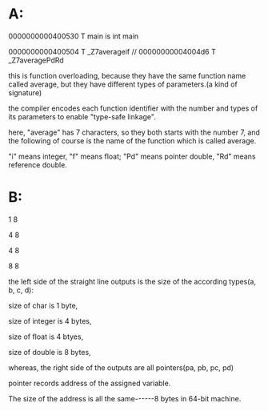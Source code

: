 A:
==

0000000000400530 T main is int main

0000000000400504 T _Z7averageif // 00000000004004d6 T _Z7averagePdRd

this is function overloading, because they have the same function name called average, but they have different types of parameters.(a kind of signature)

the compiler encodes each function identifier with the number and types of its parameters to enable "type-safe linkage".

here, "average" has 7 characters, so they both starts with the number 7, and the following of course is the name of the function which is called average.

"i" means integer, "f" means float;
"Pd" means pointer double, "Rd" means reference double.


B:
==

1 8

4 8

4 8

8 8


the left side of the straight line outputs is the size of the according types(a, b, c, d):


size of char is 1 byte, 

size of integer is 4 bytes,

size of float is 4 btyes,

size of double is 8 bytes,


whereas, the right side of the outputs are all pointers(pa, pb, pc, pd)

pointer records address of the assigned variable.

The size of the address is all the same------8 bytes in 64-bit machine.





